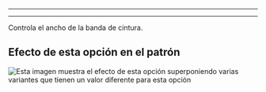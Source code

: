 ***

***

Controla el ancho de la banda de cintura.

## Efecto de esta opción en el patrón

![Esta imagen muestra el efecto de esta opción superponiendo varias variantes que tienen un valor diferente para esta opción](titan_waistbandwidth_sample.svg "Efecto de esta opción en el patrón")
